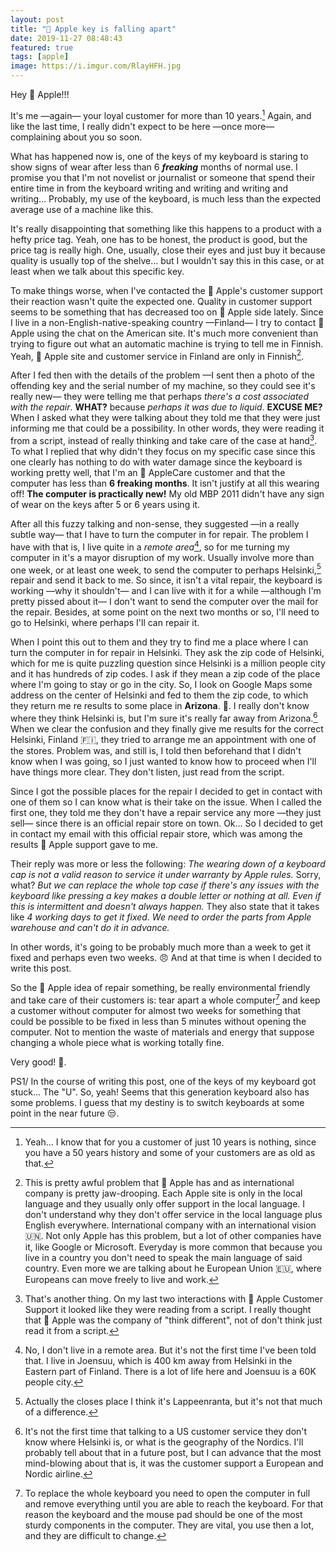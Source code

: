 ```yaml
---
layout: post
title: " Apple key is falling apart"
date: 2019-11-27 08:48:43
featured: true
tags: [apple]
image: https://i.imgur.com/RlayHFH.jpg
---
```


Hey  Apple!!! 

It's me —again— your loyal customer for more than 10 years.[^1] Again, and like the last time, I really didn't expect to be here —once more— complaining about you so soon. 

What has happened now is, one of the keys of my keyboard is staring to show signs of wear after less than 6 **_freaking_** months of normal use. I promise you that I'm not novelist or journalist or someone that spend their entire time in from the keyboard writing and writing and writing and writing... Probably, my use of the keyboard, is much less than the expected average use of a machine like this. 

It's really disappointing that something like this happens to a product with a hefty price tag. Yeah, one has to be honest, the product is good, but the price tag is really high. One, usually, close their eyes and just buy it because quality is usually top of the shelve... but I wouldn't say this in this case, or at least when we talk about this specific key. 

To make things worse, when I've contacted the  Apple's customer support their reaction wasn't quite the expected one. Quality in customer support seems to be something that has decreased too on  Apple side lately. Since I live in a non-English-native-speaking country —Finland— I try to contact  Apple using the chat on the American site. It's much more convenient than trying to figure out what an automatic machine is trying to tell me in Finnish. Yeah,  Apple site and customer service in Finland are only in Finnish[^5]. 

After I fed then with the details of the problem —I sent then a photo of the offending key and the serial number of my machine, so they could see it's really new— they were telling me that perhaps _there's a cost associated with the repair_. **WHAT?** because _perhaps it was due to liquid_. **EXCUSE ME?** When I asked what they were talking about they told me that they were just informing me that could be a possibility. In other words, they were reading it from a script, instead of really thinking and take care of the case at hand[^2]. To what I replied that why didn't they focus on my specific case since this one clearly has nothing to do with water damage since the keyboard is working pretty well, that I'm an  AppleCare customer and that the computer has less than **6 freaking months**. It isn't justify at all this wearing off! **The computer is practically new!** My old MBP 2011 didn't have any sign of wear on the keys after 5 or 6 years using it.

After all this fuzzy talking and non-sense, they suggested —in a really subtle way— that I have to turn the computer in for repair. The problem I have with that is, I live quite in a _remote area_[^3], so for me turning my computer in it's a mayor disruption of my work. Usually involve more than one week, or at least one week, to send the computer to perhaps Helsinki,[^6] repair and send it back to me. So since, it isn't a vital repair, the keyboard is working —why it shouldn't— and I can live with it for a while —although I'm pretty pissed about it— I don't want to send the computer over the mail for the repair. Besides, at some point on the next two months or so, I'll need to go to Helsinki, where perhaps I'll can repair it. 

When I point this out to them and they try to find me a place where I can turn the computer in for repair in Helsinki. They ask the zip code of Helsinki, which for me is quite puzzling question since Helsinki is a million people city and it has hundreds of zip codes. I ask if they mean a zip code of the place where I'm going to stay or go in the city. So, I look on Google Maps some address on the center of Helsinki and fed to them the zip code, to which they return me re results to some place in **Arizona**. :thinking:. I really don't know where they think Helsinki is, but I'm sure it's really far away from Arizona.[^7] When we clear the confusion and they finally give me results for the correct Helsinki, Finland :finland:, they tried to arrange me an appointment with one of the stores. Problem was, and still is, I told then beforehand that I didn't know when I was going, so I just wanted to know how to proceed when I'll have things more clear. They don't listen, just read from the script. 

Since I got the possible places for the repair I decided to get in contact with one of them so I can know what is their take on the issue. When I called the first one, they told me they don't have a repair service any more —they just sell— since there is an official repair store on town. Ok... So I decided to get in contact my email with this official repair store, which was among the results  Apple support gave to me. 

Their reply was more or less the following: _The wearing down of a keyboard cap is not a valid reason to service it under warranty by Apple rules._ Sorry, what? _But we can replace the whole top case if there's any issues with the keyboard like pressing a key makes a double letter or nothing at all. Even if this is intermittent and doesn't always happen._ They also state that it takes like _4 working days to get it fixed. We need to order the parts from Apple warehouse and can't do it in advance._

In other words, it's going to be probably much more than a week to get it fixed and perhaps even two weeks. :angry: And at that time is when I decided to write this post. 

So the  Apple idea of repair something, be really environmental friendly and take care of their customers is: tear apart a whole computer[^4] and keep a customer without computer for almost two weeks for something that could be possible to be fixed in less than 5 minutes without opening the computer. Not to mention the waste of materials and energy that suppose changing a whole piece what is working totally fine. 

Very good! :clap:. 

PS1/ In the course of writing this post, one of the keys of my keyboard got stuck... The "U". So, yeah! Seems that this generation keyboard also has some problems. I guess that my destiny is to switch keyboards at some point in the near future :unamused:.


[^1]: Yeah... I know that for you a customer of just 10 years is nothing, since you have a 50 years history and some of your customers are as old as that. 
[^2]: That's another thing. On my last two interactions with  Apple Customer Support it looked like they were reading from a script. I really thought that  Apple was the company of "think different", not of don't think just read it from a script. 
[^3]: No, I don't live in a remote area. But it's not the first time I've been told that. I live in Joensuu, which is 400 km away from Helsinki in the Eastern part of Finland. There is a lot of life here and Joensuu is a 60K people city. 
[^4]: To replace the whole keyboard you need to open the computer in full and remove everything until you are able to reach the keyboard. For that reason the keyboard and the mouse pad should be one of the most sturdy components in the computer. They are vital, you use then a lot, and they are difficult to change. 
[^5]: This is pretty awful problem that  Apple has and as international company is pretty jaw-drooping. Each Apple site is only in the local language and they usually only offer support in the local language. I don't understand why they don't offer service in the local language plus English everywhere. International company with an international vision 🇺🇳. Not only Apple has this problem, but a lot of other companies have it, like Google or Microsoft. Everyday is more common that because you live in a country you don't need to speak the main language of said country. Even more we are talking about he European Union :european_union:, where Europeans can move freely to live and work. 
[^6]: Actually the closes place I think it's Lappeenranta, but it's not that much of a difference. 
[^7]: It's not the first time that talking to a US customer service they don't know where Helsinki is, or what is the geography of the Nordics. I'll probably tell about that in a future post, but I can advance that the most mind-blowing about that is, it was the customer support a European and Nordic airline. 